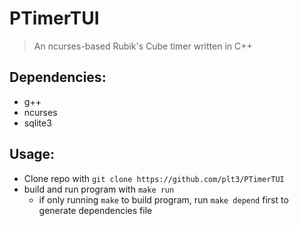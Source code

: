 # PTimerTUI

> An ncurses-based Rubik's Cube timer written in C++

## Dependencies:

- g++
- ncurses
- sqlite3

## Usage:

- Clone repo with `git clone https://github.com/plt3/PTimerTUI`
- build and run program with `make run`
  - if only running `make` to build program, run `make depend` first to generate dependencies file
